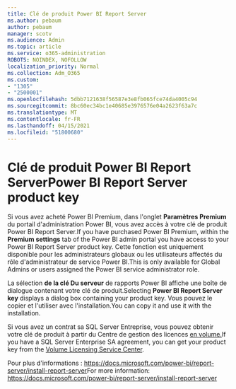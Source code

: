 ```yaml
---
title: Clé de produit Power BI Report Server
ms.author: pebaum
author: pebaum
manager: scotv
ms.audience: Admin
ms.topic: article
ms.service: o365-administration
ROBOTS: NOINDEX, NOFOLLOW
localization_priority: Normal
ms.collection: Adm_O365
ms.custom:
- "1305"
- "2500001"
ms.openlocfilehash: 5dbb7121638f56587e3e8fb065fce74da4005c94
ms.sourcegitcommit: 8bc60ec34bc1e40685e3976576e04a2623f63a7c
ms.translationtype: MT
ms.contentlocale: fr-FR
ms.lasthandoff: 04/15/2021
ms.locfileid: "51800680"
---
```

# <a name="power-bi-report-server-product-key"></a><span data-ttu-id="d67db-102">Clé de produit Power BI Report Server</span><span class="sxs-lookup"><span data-stu-id="d67db-102">Power BI Report Server product key</span></span>

<span data-ttu-id="d67db-103">Si vous avez acheté Power BI Premium, dans l'onglet **Paramètres Premium** du portail d'administration Power BI, vous avez accès à votre clé de produit Power BI Report Server.</span><span class="sxs-lookup"><span data-stu-id="d67db-103">If you have purchased Power BI Premium, within the **Premium settings** tab of the Power BI admin portal you have access to your Power BI Report Server product key.</span></span> <span data-ttu-id="d67db-104">Cette fonction est uniquement disponible pour les administrateurs globaux ou les utilisateurs affectés du rôle d'administrateur de service Power BI.</span><span class="sxs-lookup"><span data-stu-id="d67db-104">This is only available for Global Admins or users assigned the Power BI service administrator role.</span></span>

<span data-ttu-id="d67db-105">La sélection **de la clé Du serveur** de rapports Power BI affiche une boîte de dialogue contenant votre clé de produit.</span><span class="sxs-lookup"><span data-stu-id="d67db-105">Selecting **Power BI Report Server key** displays a dialog box containing your product key.</span></span> <span data-ttu-id="d67db-106">Vous pouvez le copier et l'utiliser avec l'installation.</span><span class="sxs-lookup"><span data-stu-id="d67db-106">You can copy it and use it with the installation.</span></span>

<span data-ttu-id="d67db-107">Si vous avez un contrat sa SQL Server Entreprise, vous pouvez obtenir votre clé de produit à partir du Centre de gestion des licences [en volume.](https://www.microsoft.com/Licensing/servicecenter/)</span><span class="sxs-lookup"><span data-stu-id="d67db-107">If you have a SQL Server Enterprise SA agreement, you can get your product key from the [Volume Licensing Service Center](https://www.microsoft.com/Licensing/servicecenter/).</span></span>

<span data-ttu-id="d67db-108">Pour plus d'informations : https://docs.microsoft.com/power-bi/report-server/install-report-server</span><span class="sxs-lookup"><span data-stu-id="d67db-108">For more information: https://docs.microsoft.com/power-bi/report-server/install-report-server</span></span>

